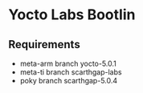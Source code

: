 # Yocto Labs Bootlin
## Requirements
- meta-arm branch yocto-5.0.1
- meta-ti branch scarthgap-labs
- poky branch scarthgap-5.0.4

